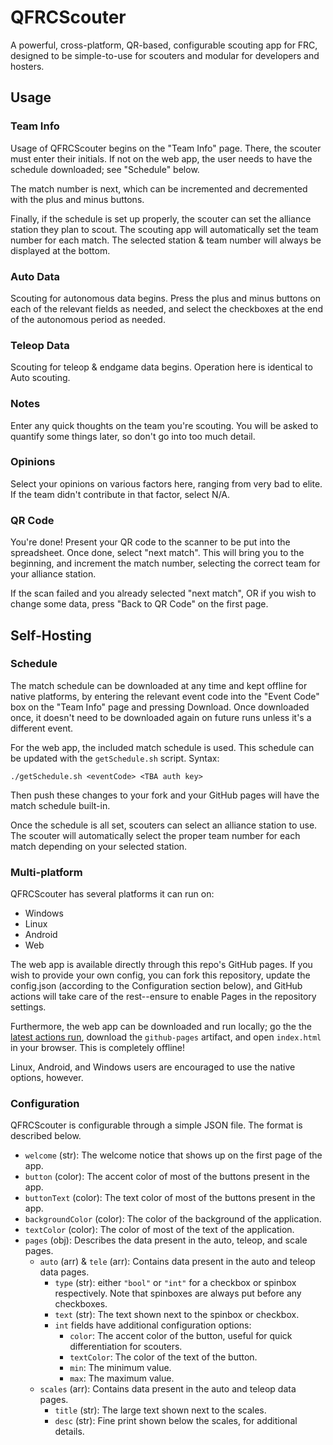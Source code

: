 # QFRCScouter
A powerful, cross-platform, QR-based, configurable scouting app for FRC, designed to be simple-to-use for scouters and modular for developers and hosters.

## Usage

### Team Info
Usage of QFRCScouter begins on the "Team Info" page. There, the scouter must enter their initials. If not on the web app, the user needs to have the schedule downloaded; see "Schedule" below.

The match number is next, which can be incremented and decremented with the plus and minus buttons.

Finally, if the schedule is set up properly, the scouter can set the alliance station they plan to scout. The scouting app will automatically set the team number for each match. The selected station & team number will always be displayed at the bottom.

### Auto Data
Scouting for autonomous data begins. Press the plus and minus buttons on each of the relevant fields as needed, and select the checkboxes at the end of the autonomous period as needed.

### Teleop Data
Scouting for teleop & endgame data begins. Operation here is identical to Auto scouting.

### Notes
Enter any quick thoughts on the team you're scouting. You will be asked to quantify some things later, so don't go into too much detail.

### Opinions
Select your opinions on various factors here, ranging from very bad to elite. If the team didn't contribute in that factor, select N/A.

### QR Code
You're done! Present your QR code to the scanner to be put into the spreadsheet. Once done, select "next match". This will bring you to the beginning, and increment the match number, selecting the correct team for your alliance station.

If the scan failed and you already selected "next match", OR if you wish to change some data, press "Back to QR Code" on the first page.

## Self-Hosting

### Schedule
The match schedule can be downloaded at any time and kept offline for native platforms, by entering the relevant event code into the "Event Code" box on the "Team Info" page and pressing Download. Once downloaded once, it doesn't need to be downloaded again on future runs unless it's a different event.

For the web app, the included match schedule is used. This schedule can be updated with the `getSchedule.sh` script. Syntax:

```
./getSchedule.sh <eventCode> <TBA auth key>
```

Then push these changes to your fork and your GitHub pages will have the match schedule built-in.

Once the schedule is all set, scouters can select an alliance station to use. The scouter will automatically select the proper team number for each match depending on your selected station.

### Multi-platform
QFRCScouter has several platforms it can run on:
- Windows
- Linux
- Android
- Web

The web app is available directly through this repo's GitHub pages. If you wish to provide your own config, you can fork this repository, update the config.json (according to the Configuration section below), and GitHub actions will take care of the rest--ensure to enable Pages in the repository settings.

Furthermore, the web app can be downloaded and run locally; go the the [latest actions run](https://github.com/Q-FRC/Scouter/actions), download the `github-pages` artifact, and open `index.html` in your browser. This is completely offline!

Linux, Android, and Windows users are encouraged to use the native options, however.

### Configuration
QFRCScouter is configurable through a simple JSON file. The format is described below.

- `welcome` (str): The welcome notice that shows up on the first page of the app.
- `button` (color): The accent color of most of the buttons present in the app.
- `buttonText` (color): The text color of most of the buttons present in the app.
- `backgroundColor` (color): The color of the background of the application.
- `textColor` (color): The color of most of the text of the application.
- `pages` (obj): Describes the data present in the auto, teleop, and scale pages.
    * `auto` (arr) & `tele` (arr): Contains data present in the auto and teleop data pages.
        - `type` (str): either `"bool"` or `"int"` for a checkbox or spinbox respectively. Note that spinboxes are always put before any checkboxes.
        - `text` (str): The text shown next to the spinbox or checkbox.
        - `int` fields have additional configuration options:
            * `color`: The accent color of the button, useful for quick differentiation for scouters.
            * `textColor`: The color of the text of the button.
            * `min`: The minimum value.
            * `max`: The maximum value.
    * `scales` (arr): Contains data present in the auto and teleop data pages.
        - `title` (str): The large text shown next to the scales.
        - `desc` (str): Fine print shown below the scales, for additional details.
